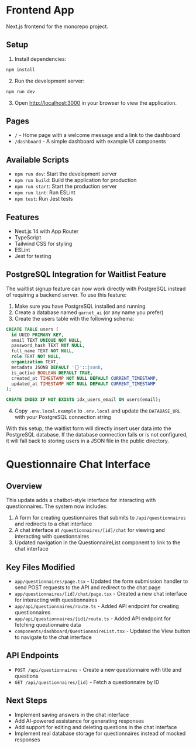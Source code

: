 # Frontend App

Next.js frontend for the monorepo project.

## Setup

1. Install dependencies:
```bash
npm install
```

2. Run the development server:
```bash
npm run dev
```

3. Open [http://localhost:3000](http://localhost:3000) in your browser to view the application.

## Pages

- `/` - Home page with a welcome message and a link to the dashboard
- `/dashboard` - A simple dashboard with example UI components

## Available Scripts

- `npm run dev`: Start the development server
- `npm run build`: Build the application for production
- `npm run start`: Start the production server
- `npm run lint`: Run ESLint
- `npm test`: Run Jest tests

## Features

- Next.js 14 with App Router
- TypeScript
- Tailwind CSS for styling
- ESLint
- Jest for testing

## PostgreSQL Integration for Waitlist Feature

The waitlist signup feature can now work directly with PostgreSQL instead of requiring a backend server. To use this feature:

1. Make sure you have PostgreSQL installed and running
2. Create a database named `garnet_ai` (or any name you prefer)
3. Create the users table with the following schema:

```sql
CREATE TABLE users (
  id UUID PRIMARY KEY,
  email TEXT UNIQUE NOT NULL,
  password_hash TEXT NOT NULL,
  full_name TEXT NOT NULL,
  role TEXT NOT NULL,
  organization TEXT,
  metadata JSONB DEFAULT '{}'::jsonb,
  is_active BOOLEAN DEFAULT TRUE,
  created_at TIMESTAMP NOT NULL DEFAULT CURRENT_TIMESTAMP,
  updated_at TIMESTAMP NOT NULL DEFAULT CURRENT_TIMESTAMP
);

CREATE INDEX IF NOT EXISTS idx_users_email ON users(email);
```

4. Copy `.env.local.example` to `.env.local` and update the `DATABASE_URL` with your PostgreSQL connection string

With this setup, the waitlist form will directly insert user data into the PostgreSQL database. If the database connection fails or is not configured, it will fall back to storing users in a JSON file in the public directory.

# Questionnaire Chat Interface

## Overview

This update adds a chatbot-style interface for interacting with questionnaires. The system now includes:

1. A form for creating questionnaires that submits to `/api/questionnaires` and redirects to a chat interface
2. A chat interface at `/questionnaires/[id]/chat` for viewing and interacting with questionnaires
3. Updated navigation in the QuestionnaireList component to link to the chat interface

## Key Files Modified

- `app/questionnaires/page.tsx` - Updated the form submission handler to send POST requests to the API and redirect to the chat page
- `app/questionnaires/[id]/chat/page.tsx` - Created a new chat interface for interacting with questionnaires
- `app/api/questionnaires/route.ts` - Added API endpoint for creating questionnaires
- `app/api/questionnaires/[id]/route.ts` - Added API endpoint for fetching questionnaire data
- `components/dashboard/QuestionnaireList.tsx` - Updated the View button to navigate to the chat interface

## API Endpoints

- `POST /api/questionnaires` - Create a new questionnaire with title and questions
- `GET /api/questionnaires/[id]` - Fetch a questionnaire by ID

## Next Steps

- Implement saving answers in the chat interface
- Add AI-powered assistance for generating responses
- Add support for editing and deleting questions in the chat interface
- Implement real database storage for questionnaires instead of mocked responses